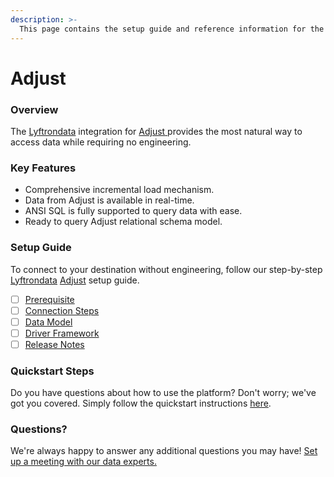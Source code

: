 ```yaml
---
description: >-
  This page contains the setup guide and reference information for the Adjust source connector.
---
```


# Adjust

### Overview

The [Lyftrondata](https://www.lyftrondata.com/) integration for [Adjust](https://www.lyftrondata.com/integration/adjust/)[ ](https://www.lyftrondata.com/integration/adjust/)provides the most natural way to access data while requiring no engineering.

### Key Features

* Comprehensive incremental load mechanism.
* Data from Adjust is available in real-time.&#x20;
* ANSI SQL is fully supported to query data with ease.
* Ready to query Adjust relational schema model.

### Setup Guide

To connect to your destination without engineering, follow our step-by-step [Lyftrondata](https://www.lyftrondata.com/)  [Adjust](https://www.lyftrondata.com/integration/adjust/) setup guide.

* [ ] [Prerequisite](../../marketing-analytics/adjust/prerequisite.md)
* [ ] [Connection Steps](../../marketing-analytics/adjust/connection-steps.md)
* [ ] [Data Model](../../marketing-analytics/adjust/data-model/)
* [ ] [Driver Framework](../../marketing-analytics/adjust/driver-framework/)
* [ ] [Release Notes](../../marketing-analytics/adjust/release-notes.md)

### Quickstart Steps

Do you have questions about how to use the platform? Don't worry; we've got you covered. Simply follow the quickstart instructions [here](../../../quickstart-steps.md).

### Questions? <a href="#questions" id="questions"></a>

We're always happy to answer any additional questions you may have! [Set up a meeting with our data experts.](https://www.lyftrondata.com/book-a-meeting/)

